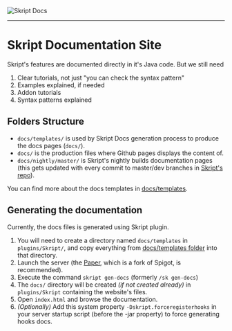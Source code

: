 ![Skript Docs](.github/assets/cover.jpg)

---

# Skript Documentation Site
Skript's features are documented directly in it's Java code. But we still need

1. Clear tutorials, not just "you can check the syntax pattern"
2. Examples explained, if needed
3. Addon tutorials
4. Syntax patterns explained

## Folders Structure
- `docs/templates/` is used by Skript Docs generation process to produce the docs pages (`docs/`).
- `docs/` is the production files where Github pages displays the content of.
- `docs/nightly/master/` is Skript's nightly builds documentation pages (this gets updated with every commit to master/dev branches in [Skript's repo](https://github.com/SkriptLang/skript)).

You can find more about the docs templates in [docs/templates](docs/templates/README.md).

## Generating the documentation
Currently, the docs files is generated using Skript plugin.

1. You will need to create a directory named `docs/templates` in `plugins/Skript/`, and copy everything from [docs/templates folder](docs/templates) into that directory.
2. Launch the server (the [Paper](https://papermc.io/), which is a fork of Spigot, is recommended).
3. Execute the command `skript gen-docs` (formerly `/sk gen-docs`)
4. The `docs/` directory will be created _(if not created already)_ in `plugins/Skript` containing the website's files.
5. Open `index.html` and browse the documentation.
6. _(Optionally)_ Add this system property `-Dskript.forceregisterhooks` in your server startup script (before the -jar property) to force generating hooks docs.
